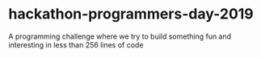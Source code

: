 # hackathon-programmers-day-2019
 A programming challenge where we try to build something fun and interesting in less than 256 lines of code
